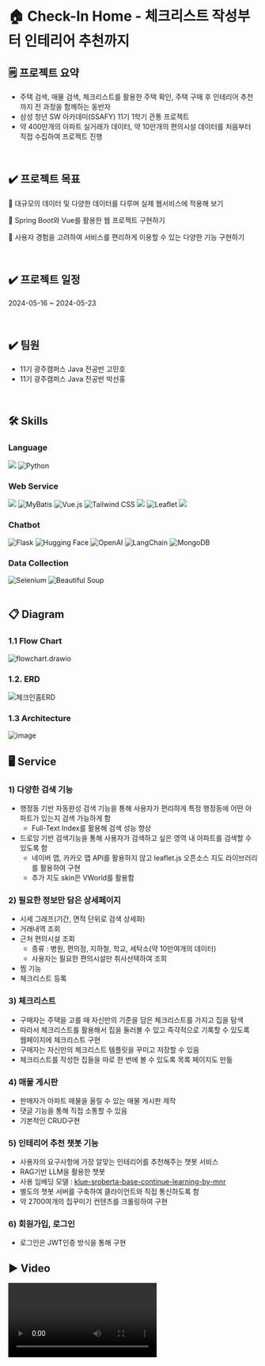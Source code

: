 # 🏠 Check-In Home - 체크리스트 작성부터 인테리어 추천까지

## 🗒️ 프로젝트 요약

- 주택 검색, 매물 검색, 체크리스트를 활용한 주택 확인, 주택 구매 후 인테리어 추천까지 전 과정을 함께하는 동반자
- 삼성 청년 SW 아카데미(SSAFY) 11기 1학기 관통 프로젝트
- 약 400만개의 아파트 실거래가 데이터, 약 10만개의 편의시설 데이터를 처음부터 직접 수집하여 프로젝트 진행

<br>

## ✔️ 프로젝트 목표


📌 대규모의 데이터 및 다양한 데이터를 다루며 실제 웹서비스에 적용해 보기

📌 Spring Boot와 Vue를 활용한 웹 프로젝트 구현하기

📌 사용자 경험을 고려하여 서비스를 편리하게 이용할 수 있는 다양한 기능 구현하기

<br>

## ✔️ 프로젝트 일정

2024-05-16 ~ 2024-05-23

<br>

## ✔️ 팀원

- 11기 광주캠퍼스 Java 전공반 고민호
- 11기 광주캠퍼스 Java 전공반 박선홍

<br>

## 🛠️ Skills

<div>
<h3>Language</h3>
<img src="https://img.shields.io/badge/Java-007396?style=for-the-badge&logo=java&logoColor=white">
<img alt="Python" src="https://img.shields.io/badge/Python-3776AB?style=for-the-badge&logo=python&logoColor=white">
</div>


<div>
<h3>Web Service</h3>
<img src="https://img.shields.io/badge/Spring%20Boot-6DB33F?style=for-the-badge&logo=springboot&logoColor=white">
<img alt="MyBatis" src="https://img.shields.io/badge/MyBatis-BF2634?style=for-the-badge&logo=java&logoColor=white">
<img alt="Vue.js" src="https://img.shields.io/badge/Vue.js-4FC08D?style=for-the-badge&logo=vue.js&logoColor=white">
<img alt="Tailwind CSS" src="https://img.shields.io/badge/Tailwind_CSS-38B2AC?style=for-the-badge&logo=tailwind-css&logoColor=white">
<img src="https://img.shields.io/badge/javascript-F7DF1E?style=for-the-badge&logo=javascript&logoColor=black">
<img alt="Leaflet" src="https://img.shields.io/badge/Leaflet.js-199900?style=for-the-badge&logo=leaflet&logoColor=white">
<img src="https://img.shields.io/badge/mysql-4479A1?style=for-the-badge&logo=mysql&logoColor=white">
</div>

<div>
<h3>Chatbot</h3>
<img alt="Flask" src="https://img.shields.io/badge/Flask-000000?style=for-the-badge&logo=flask&logoColor=white">
<img alt="Hugging Face" src="https://img.shields.io/badge/Hugging_Face-3F51B5?style=for-the-badge&logo=huggingface&logoColor=white">
<img alt="OpenAI" src="https://img.shields.io/badge/OpenAI-00FFD1?style=for-the-badge&logo=openai&logoColor=white">
<img alt="LangChain" src="https://img.shields.io/badge/LangChain-3b5998?style=for-the-badge&logo=&logoColor=white">
<img alt="MongoDB" src="https://img.shields.io/badge/MongoDB-47A248?style=for-the-badge&logo=mongodb&logoColor=white">
</div>

<div>
<h3>Data Collection</h3>
<img alt="Selenium" src="https://img.shields.io/badge/Selenium-43B02A?style=for-the-badge&logo=selenium&logoColor=white">
<img alt="Beautiful Soup" src="https://img.shields.io/badge/Beautiful_Soup-4E148C?style=for-the-badge&logo=beautifulsoup&logoColor=white">
</div>



<br>

## 📋 Diagram

### 1.1 Flow Chart
![flowchart.drawio](/uploads/58980f03fcf01234d938b2d58aa08e52/flowchart.drawio.png)


### 1.2. ERD
![체크인홈ERD](/uploads/9e16807abeac462f79d53cfa3705aab6/체크인홈ERD.PNG)

### 1.3 Architecture
![image](/uploads/1fb6b2ff15c07ef6d485521f47458e51/image.png)


## 🖥️ Service

### 1) 다양한 검색 기능
- 행정동 기반 자동완성 검색 기능을 통해 사용자가 편리하게 특정 행정동에 어떤 아파트가 있는지 검색 가능하게 함
  - Full-Text Index를 활용해 검색 성능 향상
- 드로잉 기반 검색기능을 통해 사용자가 검색하고 싶은 영역 내 아파트를 검색할 수 있도록 함
  - 네이버 맵, 카카오 맵 API를 활용하지 않고 leaflet.js 오픈소스 지도 라이브러리를 활용하여 구현
  - 추가 지도 skin은 VWorld를 활용함

### 2) 필요한 정보만 담은 상세페이지
- 시세 그래프(기간, 면적 단위로 검색 상세화)
- 거래내역 조회
- 근처 편의시설 조회
   - 종류 : 병원, 편의점, 지하철, 학교, 세탁소(약 10만여개의 데이터)
   - 사용자는 필요한 편의시설만 취사선택하여 조회
- 찜 기능
- 체크리스트 등록

### 3) 체크리스트
- 구매자는 주택을 고를 때 자신만의 기준을 담은 체크리스트를 가지고 집을 탐색
- 따라서 체크리스트를 활용해서 집을 둘러볼 수 있고 즉각적으로 기록할 수 있도록 웹페이지에 체크리스트 구현
- 구매자는 자신만의 체크리스트 템플릿을 꾸미고 저장할 수 있음
- 체크리스트를 작성한 집들을 따로 한 번에 볼 수 있도록 목록 페이지도 만듦

### 4) 매물 게시판
- 판매자가 아파트 매물을 올릴 수 있는 매물 게시판 제작
- 댓글 기능을 통해 직접 소통할 수 있음
- 기본적인 CRUD구현

### 5) 인테리어 추천 챗봇 기능
- 사용자의 요구사항에 가장 알맞는 인테리어를 추천해주는 챗봇 서비스
- RAG기반 LLM을 활용한 챗봇
- 사용 임베딩 모델 : [klue-sroberta-base-continue-learning-by-mnr](https://huggingface.co/bespin-global/klue-sroberta-base-continue-learning-by-mnr)
- 별도의 챗봇 서버를 구축하여 클라이언트와 직접 통신하도록 함
- 약 2700여개의 집꾸미기 컨텐츠를 크롤링하여 구현

### 6) 회원가입, 로그인
- 로그인은 JWT인증 방식을 통해 구현


## ▶️ Video

![체크인홈](/uploads/f56f31fca95759fc75394ad9ce5d0b7a/체크인홈.mp4)
